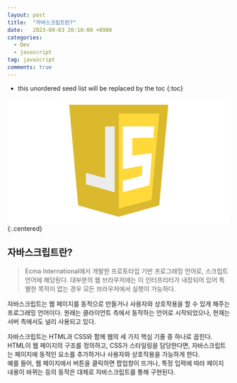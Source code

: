 ```yaml
---
layout: post
title:  "자바스크립트란?"
date:   2023-09-03 20:10:00 +0900
categories: 
  - Dev
  - javascript
tag: javascript
comments: true
---
```


* this unordered seed list will be replaced by the toc
{:toc}

![자바스크립트 로고](../../assets/img/javascript/js_logo.png){:.centered}

## 자바스크립트란?

> Ecma International에서 개발한 프로토타입 기반 프로그래밍 언어로, 스크립트 언어에 해당된다. 
> 대부분의 웹 브라우저에는 이 인터프리터가 내장되어 있어 특별한 목적이 없는 경우 모든 브라우저에서 실행이 가능하다.

자바스크립트는 웹 페이지를 동적으로 만들거나 사용자와 상호작용을 할 수 있게 해주는 프로그래밍 언어이다. 원래는 클라이언트 측에서 동작하는 언어로 시작되었으나, 현재는 서버 측에서도 널리 사용되고 있다.  

자바스크립트는 HTML과 CSS와 함께 웹의 세 가지 핵심 기줄 중 하나로 꼽힌다. HTML이 웹 페이지의 구조를 정의하고, CSS가 스타일링을 담당한다면, 자바스크립트는 페이지에 동적인 요소를 추가하거나 사용자와 상호작용을 가능하게 한다.  
예를 들어, 웹 페이지에서 버튼을 클릭하면 팝업창이 뜨거나, 특정 입력에 따라 페이지 내용이 바뀌는 등의 동작은 대체로 자바스크립트를 통해 구현된다.